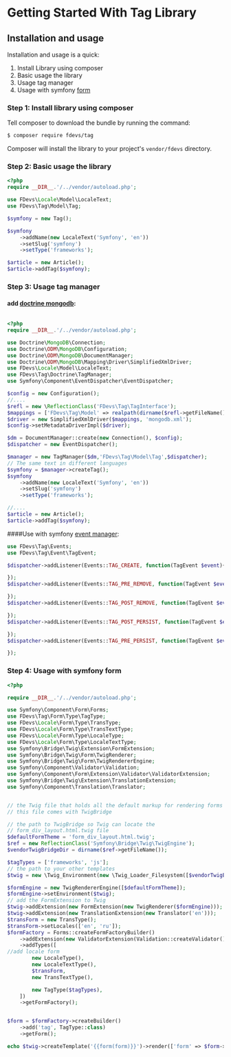 Getting Started With Tag Library
================================

## Installation and usage

Installation and usage is a quick:

1. Install Library using composer
2. Basic usage the library
3. Usage tag manager
4. Usage with symfony [form](http://symfony.com/doc/current/components/form/introduction.html)


### Step 1: Install library using composer

Tell composer to download the bundle by running the command:

``` bash
$ composer require fdevs/tag
```

Composer will install the library to your project's `vendor/fdevs` directory.


### Step 2: Basic usage the library

```php
<?php
require __DIR__.'/../vendor/autoload.php';

use FDevs\Locale\Model\LocaleText;
use FDevs\Tag\Model\Tag;

$symfony = new Tag();

$symfony
    ->addName(new LocaleText('Symfony', 'en'))
    ->setSlug('symfony')
    ->setType('frameworks');

$article = new Article();
$article->addTag($symfony);
```

### Step 3: Usage tag manager
 
#### add [doctrine mongodb](http://docs.doctrine-project.org/projects/doctrine-mongodb-odm/en/latest/index.html):

```php

<?php
require __DIR__.'/../vendor/autoload.php';

use Doctrine\MongoDB\Connection;
use Doctrine\ODM\MongoDB\Configuration;
use Doctrine\ODM\MongoDB\DocumentManager;
use Doctrine\ODM\MongoDB\Mapping\Driver\SimplifiedXmlDriver;
use FDevs\Locale\Model\LocaleText;
use FDevs\Tag\Doctrine\TagManager;
use Symfony\Component\EventDispatcher\EventDispatcher;

$config = new Configuration();
//....
$refl = new \ReflectionClass('FDevs\Tag\TagInterface');
$mappings = ['FDevs\Tag\Model' => realpath(dirname($refl->getFileName()).'/Resources/doctrine/model')];
$driver = new SimplifiedXmlDriver($mappings, 'mongodb.xml');
$config->setMetadataDriverImpl($driver);

$dm = DocumentManager::create(new Connection(), $config);
$dispatcher = new EventDispatcher();

$manager = new TagManager($dm,'FDevs\Tag\Model\Tag',$dispatcher);
// The same text in different languages
$symfony = $manager->createTag();
$symfony
    ->addName(new LocaleText('Symfony', 'en'))
    ->setSlug('symfony')
    ->setType('frameworks');

//....
$article = new Article();
$article->addTag($symfony);
```

####Use with symfony [event manager](http://symfony.com/doc/current/components/event_dispatcher/introduction.html):
```php
use FDevs\Tag\Events;
use FDevs\Tag\Event\TagEvent;

$dispatcher->addListener(Events::TAG_CREATE, function(TagEvent $event){

});
$dispatcher->addListener(Events::TAG_PRE_REMOVE, function(TagEvent $event){

});
$dispatcher->addListener(Events::TAG_POST_REMOVE, function(TagEvent $event){

});
$dispatcher->addListener(Events::TAG_POST_PERSIST, function(TagEvent $event){

});
$dispatcher->addListener(Events::TAG_PRE_PERSIST, function(TagEvent $event){

});
```

### Step 4: Usage with symfony form

```php
<?php

require __DIR__.'/../vendor/autoload.php';

use Symfony\Component\Form\Forms;
use FDevs\Tag\Form\Type\TagType;
use FDevs\Locale\Form\Type\TransType;
use FDevs\Locale\Form\Type\TransTextType;
use FDevs\Locale\Form\Type\LocaleType;
use FDevs\Locale\Form\Type\LocaleTextType;
use Symfony\Bridge\Twig\Extension\FormExtension;
use Symfony\Bridge\Twig\Form\TwigRenderer;
use Symfony\Bridge\Twig\Form\TwigRendererEngine;
use Symfony\Component\Validator\Validation;
use Symfony\Component\Form\Extension\Validator\ValidatorExtension;
use Symfony\Bridge\Twig\Extension\TranslationExtension;
use Symfony\Component\Translation\Translator;


// the Twig file that holds all the default markup for rendering forms
// this file comes with TwigBridge

// the path to TwigBridge so Twig can locate the
// form_div_layout.html.twig file
$defaultFormTheme = 'form_div_layout.html.twig';
$ref = new ReflectionClass('Symfony\Bridge\Twig\TwigEngine');
$vendorTwigBridgeDir = dirname($ref->getFileName());

$tagTypes = ['frameworks', 'js'];
// the path to your other templates
$twig = new \Twig_Environment(new \Twig_Loader_Filesystem([$vendorTwigBridgeDir.'/Resources/views/Form']));

$formEngine = new TwigRendererEngine([$defaultFormTheme]);
$formEngine->setEnvironment($twig);
// add the FormExtension to Twig
$twig->addExtension(new FormExtension(new TwigRenderer($formEngine)));
$twig->addExtension(new TranslationExtension(new Translator('en')));
$transForm = new TransType();
$transForm->setLocales(['en', 'ru']);
$formFactory = Forms::createFormFactoryBuilder()
    ->addExtension(new ValidatorExtension(Validation::createValidator()))
    ->addTypes([
//add locale form
        new LocaleType(),
        new LocaleTextType(),
        $transForm,
        new TransTextType(),

        new TagType($tagTypes),
    ])
    ->getFormFactory();


$form = $formFactory->createBuilder()
    ->add('tag', TagType::class)
    ->getForm();

echo $twig->createTemplate('{{form(form)}}')->render(['form' => $form->createView()]);
```
